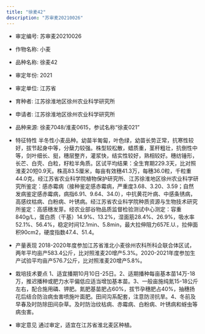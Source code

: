 ```yaml
---
title: "徐麦42"
description: "苏审麦20210026"
---
```

* 审定编号:  苏审麦20210026

*  作物名称:  小麦

*  品种名称:  徐麦42

*  审定年份:  2021

*  审定单位:  江苏省

* 育种者:  江苏徐淮地区徐州农业科学研究所

*  申请者:  江苏徐淮地区徐州农业科学研究所

*  品种来源:  徐麦7048/淮麦0615，参试名称“徐麦021”

*  特征特性
半冬性小麦品种。幼苗半匍匐，叶色绿，幼苗长势正常，抗寒性较好，拔节起身中等，分蘖力较强。株型较松散，蜡质重，茎秆粗壮，抗倒性中等，剑叶细长、挺，穗层整齐，灌浆快，结实性较好，熟相较好。穗纺锤形，长芒、白壳、白粒，籽粒半角质。区试平均结果：全生育期229.3天，比对照淮麦20短0.9天。株高83.5厘米，每亩有效穗41.3万，每穗36.0粒，千粒重44.0克。经江苏省农业科学院植物保护研究所、江苏徐淮地区徐州农业科学研究所鉴定：感赤霉病（接种鉴定感赤霉病，严重度3.68、3.20、3.59；自然发病鉴定感赤霉病，病指6.91、9.64、34.0），中抗黄花叶病、中感条锈病，高感纹枯病、白粉病、叶锈病。经江苏省农业科学院种质资源与生物技术研究所鉴定：高感穗发芽。经农业部谷物品质监督检验测试中心测定：容重840g/L，蛋白质（干基）14.9%、13.2%，湿面筋28.4%、26.9%，吸水率52.1%、56.4%，稳定时间12.1min、5.8min，最大拉伸阻力657E.U.，拉伸面积90cm2，硬度指数47.4、51.4。

*  产量表现
2018-2020年度参加江苏省淮北小麦徐州农科所科企联合体区试，两年平均亩产583.4公斤，比对照淮麦20增产5.3%。2020-2021年度参加生产试验平均亩产576.7公斤，比对照淮麦20增产5.8%。

*  栽培技术要点
1、适宜播期10月10日-25日。2、适期播种每亩基本苗14万-18万，推迟播种或肥力水平偏低应适当增加基本苗。3、一般亩施纯氮15-18公斤左右，配合施用磷、钾肥。氮肥基苗肥占60%，拔节孕穗肥占40%，抽穗扬花后结合防治病虫害喷施叶面肥。田间沟系配套，注意防涝抗旱。4、冬前及早春及时防除田间杂草。及时防治纹枯病、赤霉病、白粉病、叶锈病和蚜虫等病虫害。

*  审定意见
通过审定，适宜在江苏省淮北麦区种植。
